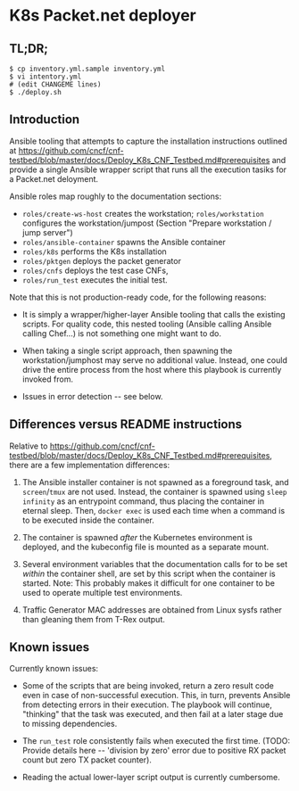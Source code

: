 # K8s Packet.net deployer

## TL;DR;

```
$ cp inventory.yml.sample inventory.yml
$ vi intentory.yml
# (edit CHANGEME lines)
$ ./deploy.sh
```


## Introduction

Ansible tooling that attempts to capture the installation instructions
outlined at 
<https://github.com/cncf/cnf-testbed/blob/master/docs/Deploy_K8s_CNF_Testbed.md#prerequisites>
and provide a single Ansible wrapper script that runs all the execution tasiks
for a Packet.net deloyment.

Ansible roles map roughly to the documentation sections:

  - `roles/create-ws-host` creates the workstation; `roles/workstation`
    configures the workstation/jumpost (Section "Prepare workstation / jump
    server")
  - `roles/ansible-container` spawns the Ansible container
  - `roles/k8s` performs the K8s installation
  - `roles/pktgen` deploys the packet generator
  - `roles/cnfs` deploys the test case CNFs,
  - `roles/run_test` executes the initial test.


Note that this is not production-ready code, for the following reasons:

  - It is simply a wrapper/higher-layer Ansible tooling that calls the
    existing scripts. For quality code, this nested tooling (Ansible calling
    Ansible calling Chef...) is not something one might want to do.

  - When taking a single script approach, then spawning the workstation/jumphost
    may serve no additional value. Instead, one could drive the entire process
    from the host where this playbook is currently invoked from.

  - Issues in error detection -- see below.


## Differences versus README instructions

Relative to
<https://github.com/cncf/cnf-testbed/blob/master/docs/Deploy_K8s_CNF_Testbed.md#prerequisites>,
there are a few implementation differences:

 1. The Ansible installer container is not spawned as a foreground task,
    and `screen`/`tmux` are not used. Instead, the container is spawned using
    `sleep infinity` as an entrypoint command, thus placing the container
    in eternal sleep. Then, `docker exec` is used each time when a command
    is to be executed inside the container.

 1. The container is spawned *after* the Kubernetes environment is deployed,
    and the kubeconfig file is mounted as a separate mount.

 1. Several environment variables that the documentation calls for to be set
    *within* the container shell, are set by this script when the container
    is started. Note: This probably makes it difficult for one container to
    be used to operate multiple test environments.

 1. Traffic Generator MAC addresses are obtained from Linux sysfs rather than
    gleaning them from T-Rex output.


## Known issues

Currently known issues:

  - Some of the scripts that are being invoked, return a zero result code
    even in case of non-successful execution. This, in turn, prevents Ansible
    from detecting errors in their execution. The playbook will continue,
    "thinking" that the task was executed, and then fail at a later stage
    due to missing dependencies.

  - The `run_test` role consistently fails when executed the first time.
    (TODO: Provide details here -- 'division by zero' error due to positive
    RX packet count but zero TX packet counter).

  - Reading the actual lower-layer script output is currently cumbersome.

